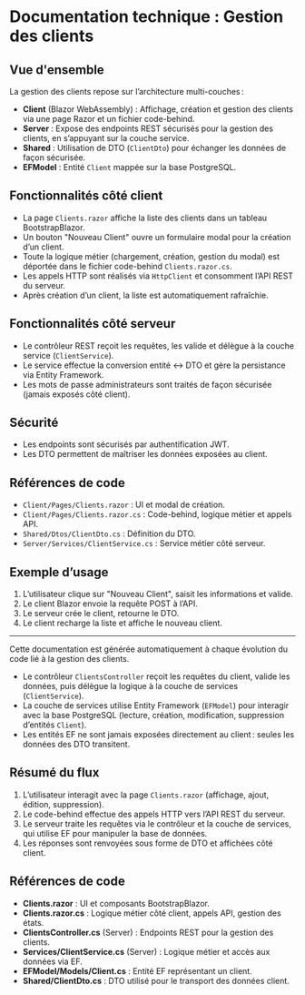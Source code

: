 # Documentation technique : Gestion des clients

## Vue d'ensemble

La gestion des clients repose sur l’architecture multi-couches :
- **Client** (Blazor WebAssembly) : Affichage, création et gestion des clients via une page Razor et un fichier code-behind.
- **Server** : Expose des endpoints REST sécurisés pour la gestion des clients, en s’appuyant sur la couche service.
- **Shared** : Utilisation de DTO (`ClientDto`) pour échanger les données de façon sécurisée.
- **EFModel** : Entité `Client` mappée sur la base PostgreSQL.

## Fonctionnalités côté client

- La page `Clients.razor` affiche la liste des clients dans un tableau BootstrapBlazor.
- Un bouton "Nouveau Client" ouvre un formulaire modal pour la création d’un client.
- Toute la logique métier (chargement, création, gestion du modal) est déportée dans le fichier code-behind `Clients.razor.cs`.
- Les appels HTTP sont réalisés via `HttpClient` et consomment l’API REST du serveur.
- Après création d’un client, la liste est automatiquement rafraîchie.

## Fonctionnalités côté serveur

- Le contrôleur REST reçoit les requêtes, les valide et délègue à la couche service (`ClientService`).
- Le service effectue la conversion entité <-> DTO et gère la persistance via Entity Framework.
- Les mots de passe administrateurs sont traités de façon sécurisée (jamais exposés côté client).

## Sécurité

- Les endpoints sont sécurisés par authentification JWT.
- Les DTO permettent de maîtriser les données exposées au client.

## Références de code

- `Client/Pages/Clients.razor` : UI et modal de création.
- `Client/Pages/Clients.razor.cs` : Code-behind, logique métier et appels API.
- `Shared/Dtos/ClientDto.cs` : Définition du DTO.
- `Server/Services/ClientService.cs` : Service métier côté serveur.

## Exemple d’usage

1. L’utilisateur clique sur "Nouveau Client", saisit les informations et valide.
2. Le client Blazor envoie la requête POST à l’API.
3. Le serveur crée le client, retourne le DTO.
4. Le client recharge la liste et affiche le nouveau client.

---
Cette documentation est générée automatiquement à chaque évolution du code lié à la gestion des clients.
  - Le contrôleur `ClientsController` reçoit les requêtes du client, valide les données, puis délègue la logique à la couche de services (`ClientService`).
  - La couche de services utilise Entity Framework (`EFModel`) pour interagir avec la base PostgreSQL (lecture, création, modification, suppression d’entités `Client`).
  - Les entités EF ne sont jamais exposées directement au client : seules les données des DTO transitent.

## Résumé du flux

1. L’utilisateur interagit avec la page `Clients.razor` (affichage, ajout, édition, suppression).
2. Le code-behind effectue des appels HTTP vers l’API REST du serveur.
3. Le serveur traite les requêtes via le contrôleur et la couche de services, qui utilise EF pour manipuler la base de données.
4. Les réponses sont renvoyées sous forme de DTO et affichées côté client.

## Références de code

- **Clients.razor** : UI et composants BootstrapBlazor.
- **Clients.razor.cs** : Logique métier côté client, appels API, gestion des états.
- **ClientsController.cs** (Server) : Endpoints REST pour la gestion des clients.
- **Services/ClientService.cs** (Server) : Logique métier et accès aux données via EF.
- **EFModel/Models/Client.cs** : Entité EF représentant un client.
- **Shared/ClientDto.cs** : DTO utilisé pour le transport des données client.
